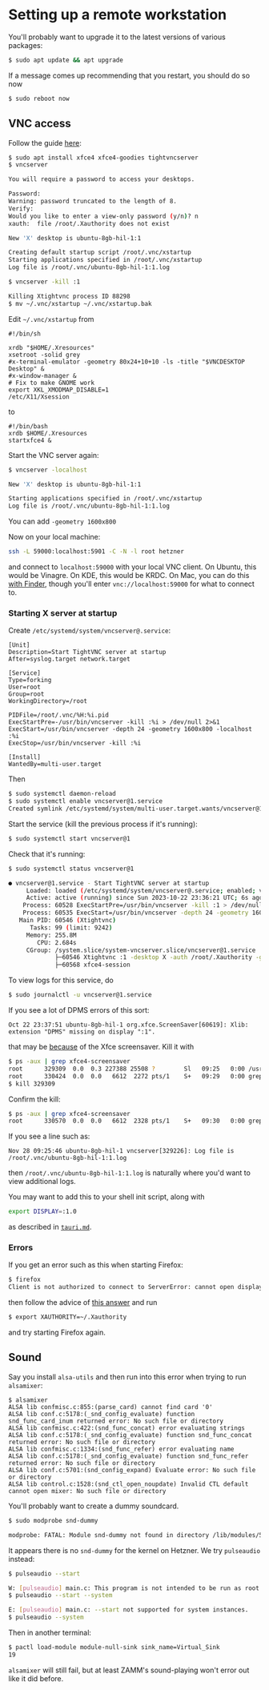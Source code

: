 # Setting up a remote workstation

You'll probably want to upgrade it to the latest versions of various packages:

```bash
$ sudo apt update && apt upgrade
```

If a message comes up recommending that you restart, you should do so now

```bash
$ sudo reboot now
```

## VNC access

Follow the guide [here](https://www.digitalocean.com/community/tutorials/how-to-install-and-configure-vnc-on-ubuntu-20-04):

```bash
$ sudo apt install xfce4 xfce4-goodies tightvncserver
$ vncserver

You will require a password to access your desktops.

Password: 
Warning: password truncated to the length of 8.
Verify:   
Would you like to enter a view-only password (y/n)? n
xauth:  file /root/.Xauthority does not exist

New 'X' desktop is ubuntu-8gb-hil-1:1

Creating default startup script /root/.vnc/xstartup
Starting applications specified in /root/.vnc/xstartup
Log file is /root/.vnc/ubuntu-8gb-hil-1:1.log

$ vncserver -kill :1

Killing Xtightvnc process ID 88298
$ mv ~/.vnc/xstartup ~/.vnc/xstartup.bak
```

Edit `~/.vnc/xstartup` from

```
#!/bin/sh

xrdb "$HOME/.Xresources"
xsetroot -solid grey
#x-terminal-emulator -geometry 80x24+10+10 -ls -title "$VNCDESKTOP Desktop" &
#x-window-manager &
# Fix to make GNOME work
export XKL_XMODMAP_DISABLE=1
/etc/X11/Xsession
```

to

```
#!/bin/bash
xrdb $HOME/.Xresources
startxfce4 &
```

Start the VNC server again:

```bash
$ vncserver -localhost

New 'X' desktop is ubuntu-8gb-hil-1:1

Starting applications specified in /root/.vnc/xstartup
Log file is /root/.vnc/ubuntu-8gb-hil-1:1.log
```

You can add `-geometry 1600x800`

Now on your local machine:

```bash
ssh -L 59000:localhost:5901 -C -N -l root hetzner
```

and connect to `localhost:59000` with your local VNC client. On Ubuntu, this would be Vinagre. On KDE, this would be KRDC. On Mac, you can do this [with Finder](https://www.reddit.com/r/MacOS/comments/16ht4tn/comment/k0fqeav/), though you'll enter `vnc://localhost:59000` for what to connect to.

### Starting X server at startup

Create `/etc/systemd/system/vncserver@.service`:

```service
[Unit]
Description=Start TightVNC server at startup
After=syslog.target network.target

[Service]
Type=forking
User=root
Group=root
WorkingDirectory=/root

PIDFile=/root/.vnc/%H:%i.pid
ExecStartPre=-/usr/bin/vncserver -kill :%i > /dev/null 2>&1
ExecStart=/usr/bin/vncserver -depth 24 -geometry 1600x800 -localhost :%i
ExecStop=/usr/bin/vncserver -kill :%i

[Install]
WantedBy=multi-user.target
```

Then

```bash
$ sudo systemctl daemon-reload
$ sudo systemctl enable vncserver@1.service
Created symlink /etc/systemd/system/multi-user.target.wants/vncserver@1.service → /etc/systemd/system/vncserver@.service.
```

Start the service (kill the previous process if it's running):

```bash
$ sudo systemctl start vncserver@1
```

Check that it's running:

```bash
$ sudo systemctl status vncserver@1

● vncserver@1.service - Start TightVNC server at startup
     Loaded: loaded (/etc/systemd/system/vncserver@.service; enabled; vendor preset: enabled)
     Active: active (running) since Sun 2023-10-22 23:36:21 UTC; 6s ago
    Process: 60528 ExecStartPre=/usr/bin/vncserver -kill :1 > /dev/null 2>&1 (code=exited, status=0/SUCCESS)
    Process: 60535 ExecStart=/usr/bin/vncserver -depth 24 -geometry 1600x800 -localhost :1 (code=exited, status=0/SUCCESS)
   Main PID: 60546 (Xtightvnc)
      Tasks: 99 (limit: 9242)
     Memory: 255.8M
        CPU: 2.684s
     CGroup: /system.slice/system-vncserver.slice/vncserver@1.service
             ├─60546 Xtightvnc :1 -desktop X -auth /root/.Xauthority -geometry 1600x800 -depth 24 -rfbwait 120000 -rfbauth /root/.vnc/passwd -rfbport 5901 -fp /usr/share/fonts/X11/misc/,/usr/share>
             ├─60568 xfce4-session
```

To view logs for this service, do

```bash
$ sudo journalctl -u vncserver@1.service
```

If you see a lot of DPMS errors of this sort:

```
Oct 22 23:37:51 ubuntu-8gb-hil-1 org.xfce.ScreenSaver[60619]: Xlib:  extension "DPMS" missing on display ":1".
```

that may be [because](https://forums.opensuse.org/t/getting-rid-of-the-dpms-error-in-vnc/150440/2) of the Xfce screensaver. Kill it with

```bash
$ ps -aux | grep xfce4-screensaver
root      329309  0.0  0.3 227388 25508 ?        Sl   09:25   0:00 /usr/bin/xfce4-screensaver
root      330424  0.0  0.0   6612  2272 pts/1    S+   09:29   0:00 grep --color=auto --exclude-dir=.bzr --exclude-dir=CVS --exclude-dir=.git --exclude-dir=.hg --exclude-dir=.svn --exclude-dir=.idea --exclude-dir=.tox xfce4-screensaver
$ kill 329309
```

Confirm the kill:

```bash
$ ps -aux | grep xfce4-screensaver
root      330570  0.0  0.0   6612  2328 pts/1    S+   09:30   0:00 grep --color=auto --exclude-dir=.bzr --exclude-dir=CVS --exclude-dir=.git --exclude-dir=.hg --exclude-dir=.svn --exclude-dir=.idea --exclude-dir=.tox xfce4-screensaver
```

If you see a line such as:

```
Nov 28 09:25:46 ubuntu-8gb-hil-1 vncserver[329226]: Log file is /root/.vnc/ubuntu-8gb-hil-1:1.log
```

then `/root/.vnc/ubuntu-8gb-hil-1:1.log` is naturally where you'd want to view additional logs.

You may want to add this to your shell init script, along with

```bash
export DISPLAY=:1.0
```

as described in [`tauri.md`](/zam/zamm/resources/tutorials/setup/dev/tauri.md).

### Errors

If you get an error such as this when starting Firefox:

```bash
$ firefox
Client is not authorized to connect to ServerError: cannot open display: :1.0
```

then follow the advice of [this answer](https://askubuntu.com/a/1462654) and run

```bash
$ export XAUTHORITY=~/.Xauthority
```

and try starting Firefox again.

## Sound

Say you install `alsa-utils` and then run into this error when trying to run `alsamixer`:

```
$ alsamixer           
ALSA lib confmisc.c:855:(parse_card) cannot find card '0'
ALSA lib conf.c:5178:(_snd_config_evaluate) function snd_func_card_inum returned error: No such file or directory
ALSA lib confmisc.c:422:(snd_func_concat) error evaluating strings
ALSA lib conf.c:5178:(_snd_config_evaluate) function snd_func_concat returned error: No such file or directory
ALSA lib confmisc.c:1334:(snd_func_refer) error evaluating name
ALSA lib conf.c:5178:(_snd_config_evaluate) function snd_func_refer returned error: No such file or directory
ALSA lib conf.c:5701:(snd_config_expand) Evaluate error: No such file or directory
ALSA lib control.c:1528:(snd_ctl_open_noupdate) Invalid CTL default
cannot open mixer: No such file or directory
```

You'll probably want to create a dummy soundcard.

```bash
$ sudo modprobe snd-dummy

modprobe: FATAL: Module snd-dummy not found in directory /lib/modules/5.15.0-84-generic
```

It appears there is no `snd-dummy` for the kernel on Hetzner. We try `pulseaudio` instead:

```bash
$ pulseaudio --start  

W: [pulseaudio] main.c: This program is not intended to be run as root (unless --system is specified).
$ pulseaudio --start --system

E: [pulseaudio] main.c: --start not supported for system instances.
$ pulseaudio --system
```

Then in another terminal:

```bash
$ pactl load-module module-null-sink sink_name=Virtual_Sink
19
```

`alsamixer` will still fail, but at least ZAMM's sound-playing won't error out like it did before.
